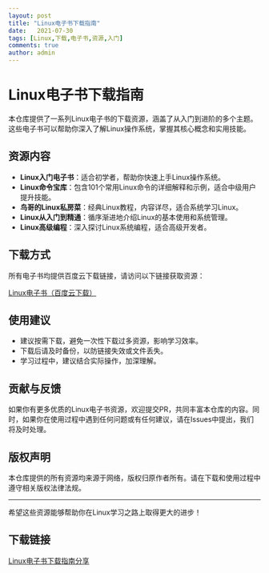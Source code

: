 ```yaml
---
layout: post
title: "Linux电子书下载指南"
date:   2021-07-30
tags: [Linux,下载,电子书,资源,入门]
comments: true
author: admin
---
```

# Linux电子书下载指南

本仓库提供了一系列Linux电子书的下载资源，涵盖了从入门到进阶的多个主题。这些电子书可以帮助你深入了解Linux操作系统，掌握其核心概念和实用技能。

## 资源内容

- **Linux入门电子书**：适合初学者，帮助你快速上手Linux操作系统。
- **Linux命令宝库**：包含101个常用Linux命令的详细解释和示例，适合中级用户提升技能。
- **鸟哥的Linux私房菜**：经典Linux教程，内容详尽，适合系统学习Linux。
- **Linux从入门到精通**：循序渐进地介绍Linux的基本使用和系统管理。
- **Linux高级编程**：深入探讨Linux系统编程，适合高级开发者。

## 下载方式

所有电子书均提供百度云下载链接，请访问以下链接获取资源：

[Linux电子书（百度云下载）](https://blog.csdn.net/wshngyf/article/details/45010793)

## 使用建议

- 建议按需下载，避免一次性下载过多资源，影响学习效率。
- 下载后请及时备份，以防链接失效或文件丢失。
- 学习过程中，建议结合实际操作，加深理解。

## 贡献与反馈

如果你有更多优质的Linux电子书资源，欢迎提交PR，共同丰富本仓库的内容。同时，如果你在使用过程中遇到任何问题或有任何建议，请在Issues中提出，我们将及时处理。

## 版权声明

本仓库提供的所有资源均来源于网络，版权归原作者所有。请在下载和使用过程中遵守相关版权法律法规。

---

希望这些资源能够帮助你在Linux学习之路上取得更大的进步！

## 下载链接

[Linux电子书下载指南分享](https://pan.quark.cn/s/ed9052379aae)